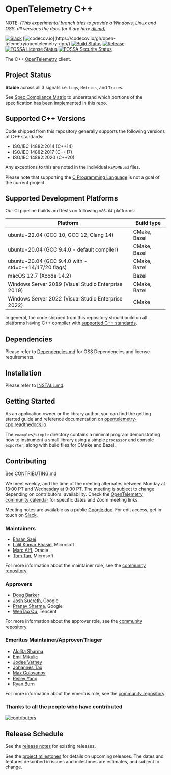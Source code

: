 # OpenTelemetry C++

NOTE: _(This experimental branch tries to provide a Windows, Linux and OSS .dll versions the docs for it are here [dll.md](dll.md))_

[![Slack](https://img.shields.io/badge/slack-@cncf/otel/cpp-brightgreen.svg?logo=slack)](https://cloud-native.slack.com/archives/C01N3AT62SJ)
[![codecov.io](https://codecov.io/gh/open-telemetry/opentelemetry-cpp/branch/main/graphs/badge.svg?)](https://codecov.io/gh/open-telemetry/opentelemetry-cpp/)
[![Build
Status](https://github.com/open-telemetry/opentelemetry-cpp/actions/workflows/ci.yml/badge.svg?branch=main)](https://github.com/open-telemetry/opentelemetry-cpp/actions)
[![Release](https://img.shields.io/github/v/release/open-telemetry/opentelemetry-cpp?include_prereleases&style=)](https://github.com/open-telemetry/opentelemetry-cpp/releases/)
[![FOSSA License Status](https://app.fossa.com/api/projects/custom%2B162%2Fgithub.com%2Fopen-telemetry%2Fopentelemetry-cpp.svg?type=shield&issueType=license)](https://app.fossa.com/projects/custom%2B162%2Fgithub.com%2Fopen-telemetry%2Fopentelemetry-cpp?ref=badge_shield&issueType=license)
[![FOSSA Security Status](https://app.fossa.com/api/projects/custom%2B162%2Fgithub.com%2Fopen-telemetry%2Fopentelemetry-cpp.svg?type=shield&issueType=security)](https://app.fossa.com/projects/custom%2B162%2Fgithub.com%2Fopen-telemetry%2Fopentelemetry-cpp?ref=badge_shield&issueType=security)

The C++ [OpenTelemetry](https://opentelemetry.io/) client.

## Project Status

**Stable** across all 3 signals i.e. `Logs`, `Metrics`, and `Traces`.

See [Spec Compliance
Matrix](https://github.com/open-telemetry/opentelemetry-specification/blob/main/spec-compliance-matrix.md)
to understand which portions of the specification has been implemented in this
repo.

## Supported C++ Versions

Code shipped from this repository generally supports the following versions of
C++ standards:

* ISO/IEC 14882:2014 (C++14)
* ISO/IEC 14882:2017 (C++17)
* ISO/IEC 14882:2020 (C++20)

Any exceptions to this are noted in the individual `README.md` files.

Please note that supporting the [C Programming
Language](https://en.wikipedia.org/wiki/C_(programming_language)) is not a goal
of the current project.

## Supported Development Platforms

 Our CI pipeline builds and tests on following `x86-64` platforms:

| Platform                                                            |   Build type  |
|---------------------------------------------------------------------|---------------|
| ubuntu-22.04 (GCC 10, GCC 12, Clang 14)                             | CMake, Bazel  |
| ubuntu-20.04 (GCC 9.4.0 - default compiler)                         | CMake, Bazel  |
| ubuntu-20.04 (GCC 9.4.0 with -std=c++14/17/20 flags)                | CMake, Bazel  |
| macOS 12.7 (Xcode 14.2)                                             | Bazel         |
| Windows Server 2019 (Visual Studio Enterprise 2019)                 | CMake, Bazel  |
| Windows Server 2022 (Visual Studio Enterprise 2022)                 | CMake         |

In general, the code shipped from this repository should build on all platforms
having C++ compiler with [supported C++ standards](#supported-c-versions).

## Dependencies

Please refer to [Dependencies.md](docs/dependencies.md) for OSS Dependencies and
license requirements.

## Installation

Please refer to [INSTALL.md](./INSTALL.md).

## Getting Started

As an application owner or the library author, you can find the getting started
guide and reference documentation on
[opentelemetry-cpp.readthedocs.io](https://opentelemetry-cpp.readthedocs.io/en/latest/)

The `examples/simple` directory contains a minimal program demonstrating how to
instrument a small library using a simple `processor` and console `exporter`,
along with build files for CMake and Bazel.

## Contributing

See [CONTRIBUTING.md](CONTRIBUTING.md)

We meet weekly, and the time of the meeting alternates between Monday at 13:00
PT and Wednesday at 9:00 PT. The meeting is subject to change depending on
contributors' availability. Check the [OpenTelemetry community
calendar](https://github.com/open-telemetry/community#calendar)
for specific dates and Zoom meeting links.

Meeting notes are available as a public [Google
doc](https://docs.google.com/document/d/1i1E4-_y4uJ083lCutKGDhkpi3n4_e774SBLi9hPLocw/edit?usp=sharing).
For edit access, get in touch on
[Slack](https://cloud-native.slack.com/archives/C01N3AT62SJ).

### Maintainers

* [Ehsan Saei](https://github.com/esigo)
* [Lalit Kumar Bhasin](https://github.com/lalitb), Microsoft
* [Marc Alff](https://github.com/marcalff), Oracle
* [Tom Tan](https://github.com/ThomsonTan), Microsoft

For more information about the maintainer role, see the [community repository](https://github.com/open-telemetry/community/blob/main/community-membership.md#maintainer).

### Approvers

* [Doug Barker](https://github.com/dbarker)
* [Josh Suereth](https://github.com/jsuereth), Google
* [Pranav Sharma](https://github.com/psx95), Google
* [WenTao Ou](https://github.com/owent), Tencent

For more information about the approver role, see the [community repository](https://github.com/open-telemetry/community/blob/main/community-membership.md#approver).

### Emeritus Maintainer/Approver/Triager

* [Alolita Sharma](https://github.com/alolita)
* [Emil Mikulic](https://github.com/g-easy)
* [Jodee Varney](https://github.com/jodeev)
* [Johannes Tax](https://github.com/pyohannes)
* [Max Golovanov](https://github.com/maxgolov)
* [Reiley Yang](https://github.com/reyang)
* [Ryan Burn](https://github.com/rnburn)

For more information about the emeritus role, see the [community repository](https://github.com/open-telemetry/community/blob/main/guides/contributor/membership.md#emeritus-maintainerapprovertriager).

### Thanks to all the people who have contributed

[![contributors](https://contributors-img.web.app/image?repo=open-telemetry/opentelemetry-cpp)](https://github.com/open-telemetry/opentelemetry-cpp/graphs/contributors)

## Release Schedule

See the [release
notes](https://github.com/open-telemetry/opentelemetry-cpp/releases) for
existing releases.

See the [project
milestones](https://github.com/open-telemetry/opentelemetry-cpp/milestones) for
details on upcoming releases. The dates and features described in issues and
milestones are estimates, and subject to change.
